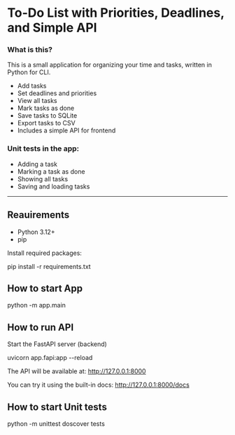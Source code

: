 # To-Do List with Priorities, Deadlines, and Simple API

### What is this?

This is a small application for organizing your time and tasks, written in Python for CLI.

- Add tasks
- Set deadlines and priorities
- View all tasks
- Mark tasks as done
- Save tasks to SQLite
- Export tasks to CSV
- Includes a simple API for frontend

### Unit tests in the app:

- Adding a task
- Marking a task as done
- Showing all tasks
- Saving and loading tasks

---

## Reauirements

- Python 3.12+
- pip

Install required packages:

pip install -r requirements.txt

## How to start App
python -m app.main

## How to run API

Start the FastAPI server (backend)

uvicorn app.fapi:app --reload

The API will be available at:
http://127.0.0.1:8000

You can try it using the built-in docs:
http://127.0.0.1:8000/docs

## How to start Unit tests

python -m unittest doscover tests